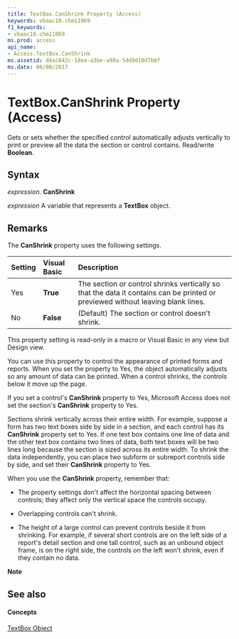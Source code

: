 ```yaml
---
title: TextBox.CanShrink Property (Access)
keywords: vbaac10.chm11069
f1_keywords:
- vbaac10.chm11069
ms.prod: access
api_name:
- Access.TextBox.CanShrink
ms.assetid: d4ac842c-18ea-a3be-a90a-5dd9d10d7b8f
ms.date: 06/08/2017
---
```



# TextBox.CanShrink Property (Access)

Gets or sets whether the specified control automatically adjusts vertically to print or preview all the data the section or control contains. Read/write **Boolean**.


## Syntax

 _expression_. **CanShrink**

 _expression_ A variable that represents a **TextBox** object.


## Remarks

The **CanShrink** property uses the following settings.



|**Setting**|**Visual Basic**|**Description**|
|:-----|:-----|:-----|
|Yes|**True**|The section or control shrinks vertically so that the data it contains can be printed or previewed without leaving blank lines.|
|No|**False**|(Default) The section or control doesn't shrink.|
This property setting is read-only in a macro or Visual Basic in any view but Design view.

You can use this property to control the appearance of printed forms and reports. When you set the property to Yes, the object automatically adjusts so any amount of data can be printed. When a control shrinks, the controls below it move up the page.

If you set a control's **CanShrink** property to Yes, Microsoft Access does not set the section's **CanShrink** property to Yes.

Sections shrink vertically across their entire width. For example, suppose a form has two text boxes side by side in a section, and each control has its **CanShrink** property set to Yes. If one text box contains one line of data and the other text box contains two lines of data, both text boxes will be two lines long because the section is sized across its entire width. To shrink the data independently, you can place two subform or subreport controls side by side, and set their **CanShrink** property to Yes.

When you use the **CanShrink** property, remember that:


- The property settings don't affect the horizontal spacing between controls; they affect only the vertical space the controls occupy.
    
- Overlapping controls can't shrink.
    
- The height of a large control can prevent controls beside it from shrinking. For example, if several short controls are on the left side of a report's detail section and one tall control, such as an unbound object frame, is on the right side, the controls on the left won't shrink, even if they contain no data.
    

 **Note**  


## See also


#### Concepts


[TextBox Object](textbox-object-access.md)

